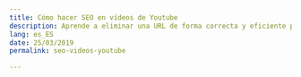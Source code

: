 ```yaml
---
title: Cómo hacer SEO en vídeos de Youtube
description: Aprende a eliminar una URL de forma correcta y eficiente para que no vuelva a aparecer en Google
lang: es_ES
date: 25/03/2019
permalink: seo-videos-youtube

---
```

<!--stackedit_data:
eyJoaXN0b3J5IjpbMTc3NjM0MzE0NF19
-->